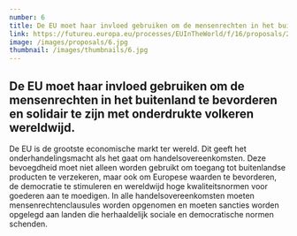 ```yaml
---
number: 6
title: De EU moet haar invloed gebruiken om de mensenrechten in het buitenland te bevorderen en solidair te zijn met onderdrukte volkeren wereldwijd.
link: https://futureu.europa.eu/processes/EUInTheWorld/f/16/proposals/249019
image: /images/proposals/6.jpg
thumbnail: /images/thumbnails/6.jpg
---
```


## De EU moet haar invloed gebruiken om __de mensenrechten in het buitenland te bevorderen__ en solidair te zijn met onderdrukte volkeren wereldwijd.

De EU is de grootste economische markt ter wereld. Dit geeft het onderhandelingsmacht als het gaat om handelsovereenkomsten. Deze bevoegdheid moet niet alleen worden gebruikt om toegang tot buitenlandse producten te verzekeren, maar ook om Europese waarden te bevorderen, de democratie te stimuleren en wereldwijd hoge kwaliteitsnormen voor goederen aan te moedigen. In alle handelsovereenkomsten moeten mensenrechtenclausules worden opgenomen en moeten sancties worden opgelegd aan landen die herhaaldelijk sociale en democratische normen schenden.
